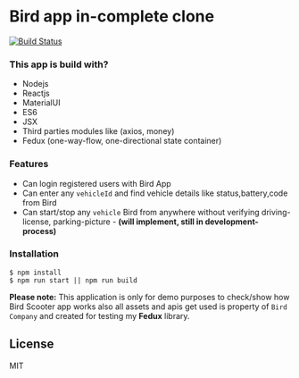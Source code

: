 # Bird app in-complete clone

[![Build Status](https://travis-ci.org/joemccann/dillinger.svg?branch=master)](https://travis-ci.org/joemccann/dillinger)


### This app is build with?
- Nodejs
- Reactjs
- MaterialUI
- ES6
- JSX
- Third parties modules like (axios, money)
- Fedux (one-way-flow, one-directional state container)

### Features
- Can login registered users with Bird App
- Can enter any `vehicleId` and find vehicle details like status,battery,code from Bird
- Can start/stop any `vehicle` Bird from anywhere without verifying driving-license, parking-picture - **(will implement, still in development-process)**

### Installation

```node
$ npm install
$ npm run start || npm run build
```

**Please note:** This application is only for demo purposes to check/show how Bird Scooter app works also all assets and apis get used is property of `Bird Company` and created for testing my **Fedux** library.

License
----

MIT
